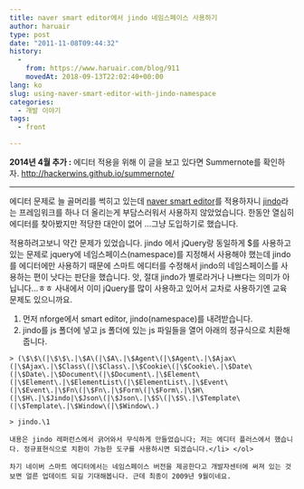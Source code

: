 ```yaml
---
title: naver smart editor에서 jindo 네임스페이스 사용하기
author: haruair
type: post
date: "2011-11-08T09:44:32"
history:
  - 
    from: https://www.haruair.com/blog/911
    movedAt: 2018-09-13T22:02:40+00:00
lang: ko
slug: using-naver-smart-editor-with-jindo-namespace
categories:
  - 개발 이야기
tags:
  - front

---
```

**2014년 4월 추가 :** 에디터 적용을 위해 이 글을 보고 있다면 Summernote를 확인하자. <http://hackerwins.github.io/summernote/>

* * *

에디터 문제로 늘 골머리를 썩히고 있는데 <a href="http://dev.naver.com/projects/smarteditor" target="_blank">naver smart editor</a>를 적용하자니 <a href="http://dev.naver.com/projects/jindo" target="_blank">jindo</a>라는 프레임워크를 하나 더 올리는게 부담스러워서 사용하지 않았었습니다. 한동안 열심히 에디터를 찾아봤지만 적당한 대안이 없어 &#8230;그냥 도입하기로 했습니다.

적용하려고보니 약간 문제가 있었습니다. jindo 에서 jQuery랑 동일하게 $를 사용하고 있는 문제로 jquery에 네임스페이스(namespace)를 지정해서 사용해야 했는데 jindo를 에디터에만 사용하기 때문에 스마트 에디터를 수정해서 jindo의 네임스페이스를 사용하는 편이 낫다는 판단을 했습니다. 앗, 절대 jindo가 별로라거나 나쁘다는 의미가 아닙니다&#8230;ㅎㅎ 사내에서 이미 jQuery를 많이 사용하고 있어서 교차로 사용하기엔 교육 문제도 있으니까요.

  1. 먼저 nforge에서 smart editor, jindo(namespace)를 내려받습니다.
  2. jindo를 js 폴더에 넣고 js 폴더에 있는 js 파일들을 열어 아래의 정규식으로 치환해줍니다.
  
    > (\$\$\(|\$\$\.|\$A\(|\$A\.|\$Agent\(|\$Agent\.|\$Ajax\(|\$Ajax\.|\$Class\(|\$Class\.|\$Cookie\(|\$Cookie\.|\$Date\(|\$Date\.|\$Document\(|\$Document\.|\$Element\(|\$Element\.|\$ElementList\(|\$ElementList\.|\$Event\(|\$Event\.|\$Fn\(|\$Fn\.|\$Form\(|\$Form\.|\$H\(|\$H\.|\$Jindo|\$Json\(|\$Json\.|\$S\(|\$S\.|\$Template\(|\$Template\.|\$Window\(|\$Window\.)
    
    > jindo.\1
    
    내용은 jindo 레퍼런스에서 긁어와서 무식하게 만들었습니다; 저는 에디터 플러스에서 했습니다. 정규표현식으로 치환이 가능한 도구를 사용하시면 되겠습니다.</li> </ol> 
    
    차기 네이버 스마트 에디터에서는 네임스페이스 버전을 제공한다고 개발자센터에 써져 있는 것 보면 얼른 업데이트 되길 기대해봅니다. 근데 최종이 2009년 9월이네요.